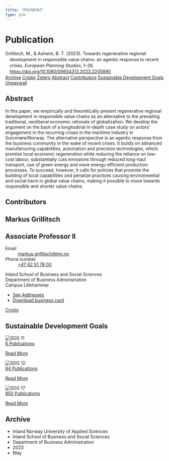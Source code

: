 ```yaml
---
title: "PH2XBYWZ"
type: pub
---
```

<h1>Publication</h1>
<article id="csl-bib-container-PH2XBYWZ" class="csl-bib-container">
  <div class="csl-bib-body" style="line-height: 1.35; padding-left: 1em; text-indent:-1em;">
  <div class="csl-entry">Grillitsch, M., &amp; Asheim, B. T. (2023). Towards regenerative regional development in responsible value chains: an agentic response to recent crises. <i>European Planning Studies</i>, 1&#x2013;26. <a href="https://doi.org/10.1080/09654313.2023.2205890">https://doi.org/10.1080/09654313.2023.2205890</a></div>
</div>
  <div class="csl-bib-buttons">
    <a href="#taxonomy-article-PH2XBYWZ" class="csl-bib-button">Archive</a>
    <a href="https://app.cristin.no/results/show.jsf?id=2150202" alt="Cristin URL" class="csl-bib-button">Cristin</a>
    <a href="http://zotero.org/groups/5402882/items/PH2XBYWZ" alt="Zotero URL" class="csl-bib-button">Zotero</a>
    <a href="#abstract-article-PH2XBYWZ" class="csl-bib-button">Abstract</a>
    <a href="#contributors-article-PH2XBYWZ" class="csl-bib-button">Contributors</a>
    <a href="#sdg-article-PH2XBYWZ" class="csl-bib-button">Sustainable Development Goals</a>
    <a href="https://www.tandfonline.com/doi/pdf/10.1080/09654313.2023.2205890?needAccess=true&amp;role=button" class="csl-bib-button">Unpaywall</a>
  </div>
  <div id="csl-bib-meta-container-PH2XBYWZ"></div>
</article>
<div id="csl-bib-meta-PH2XBYWZ" class="csl-bib-meta">
  <article id="abstract-article-PH2XBYWZ" class="abstract-article">
    <h1>Abstract</h1>
    In this paper, we empirically and theoretically present regenerative regional development in responsible value chains as an alternative to the prevailing traditional, neoliberal economic rationale of globalization. We develop the argument on the back of a longitudinal in-depth case study on actors’ engagement in the recurring crises in the maritime industry in Sunnmøre/Norway. The alternative perspective is an agentic response from the business community in the wake of recent crises. It builds on advanced manufacturing capabilities, automation and precision technologies, which promise local economic regeneration while reducing the reliance on low-cost labour, substantially cuts emissions through reduced long-haul transport, use of green energy and more energy-efficient production processes. To succeed, however, it calls for policies that promote the building of local capabilities and penalize practices causing environmental and social harm in global value chains, making it possible to move towards responsible and shorter value chains.
  </article>
  <article id="contributors-article-PH2XBYWZ" class="contributors-article">
    <h1>Contributors</h1>
    <div class="personas"> <div class="vrtx-hinn-person-card"> <div class="photo"> <i class="lar la-user-circle missing-person"></i> </div> <div class="info"> <hgroup><h1>Markus Grillitsch</h1> <h2>Associate Professor II</h2> </hgroup><dl> <dt>Email</dt> <dd> <a href="mailto:markus.grillitsch@inn.no">markus.grillitsch@inn.no</a> </dd> <dt>Phone number</dt> <dd><a href="tel:+4762517800"> +47 62 51 78 00 </a></dd> </dl> <p> Inland School of Business and Social Sciences<br> Department of Business Administration<br> Campus Lillehammer </p> <ul class="vrtx-hinn-links"> <li><a href="https://www.inn.no/english/find-an-employee/markus-grillitsch.html#vrtx-hinn-addresses">See Addresses</a></li> <li><a href="https://www.inn.no/english/find-an-employee/markus-grillitsch.html?vrtx=vcf">Download business card</a></li> </ul> </div> </div> <a href="https://app.cristin.no/persons/show.jsf?id=1318006" alt="Cristin URL" class="personas-cristin">Cristin</a> </div>
  </article>
  <article id="sdg-article-PH2XBYWZ" class="sdg-article">
    <h1>Sustainable Development Goals</h1>
    <div class="sdg-container"><div id="sdg11" class="sdg"> <img src="{{< params subfolder >}}images/sdg/sdg11_en.png" class="image" alt="SDG 11"> <div class="sdg-overlay"> <a href="{{< params subfolder >}}en/archive/?sdg=11#archive" class="sdg-publication-count"><span>6</span> Publications</a> <p><a href="https://sdgs.un.org/goals/goal11" class="sdg-read-more">Read More</a></p> </div> </div> <div id="sdg12" class="sdg"> <img src="{{< params subfolder >}}images/sdg/sdg12_en.png" class="image" alt="SDG 12"> <div class="sdg-overlay"> <a href="{{< params subfolder >}}en/archive/?sdg=12#archive" class="sdg-publication-count"><span>94</span> Publications</a> <p><a href="https://sdgs.un.org/goals/goal12" class="sdg-read-more">Read More</a></p> </div> </div> <div id="sdg17" class="sdg"> <img src="{{< params subfolder >}}images/sdg/sdg17_en.png" class="image" alt="SDG 17"> <div class="sdg-overlay"> <a href="{{< params subfolder >}}en/archive/?sdg=17#archive" class="sdg-publication-count"><span>850</span> Publications</a> <p><a href="https://sdgs.un.org/goals/goal17" class="sdg-read-more">Read More</a></p> </div> </div></div>
  </article>
  <article id="taxonomy-article-PH2XBYWZ" class="taxonomy-article">
    <h1>Archive</h1>
    <ul>
      <li>Inland Norway University of Applied Sciences</li>
      <li>Inland School of Business and Social Sciences</li>
      <li>Department of Business Administration</li>
      <li>2023</li>
      <li>May</li>
    </ul>
  </article>
</div>
